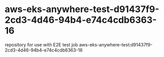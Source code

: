 # aws-eks-anywhere-test-d91437f9-2cd3-4d46-94b4-e74c4cdb6363-16
repository for use with E2E test job aws-eks-anywhere-test:d91437f9-2cd3-4d46-94b4-e74c4cdb6363-16
